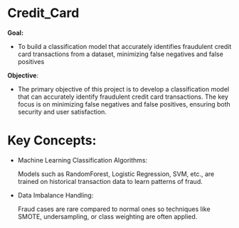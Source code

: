 # Credit_Card

**Goal:**
- To build a classification model that accurately identifies fraudulent credit card transactions from a dataset, minimizing false negatives and false positives

**Objective**:
- The primary objective of this project is to develop a classification model that can accurately identify fraudulent credit card transactions. The key focus is on minimizing false negatives and false positives, ensuring both security and user satisfaction.

# Key Concepts:
- Machine Learning Classification Algorithms:
  
  Models such as RandomForest, Logistic Regression, SVM, etc., are trained on historical transaction data to learn patterns of fraud.

- Data Imbalance Handling:
  
  Fraud cases are rare compared to normal ones so techniques like SMOTE, undersampling, or class weighting are often applied.
